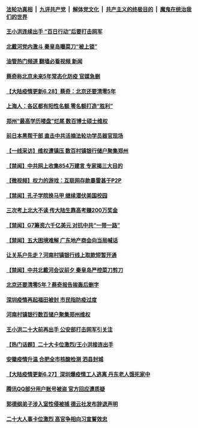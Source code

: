 ####  [法轮功真相](../../../../basic/blob/master/README.md?t=06280931) &nbsp;|&nbsp; [九评共产党](../../../../9ping.md/blob/master/README.md?t=06280931) &nbsp;|&nbsp; [解体党文化](../../../../jtdwh.md/blob/master/README.md?t=06280931)  &nbsp;|&nbsp; [共产主义的终极目的](../../../../gczydzjmd.md/blob/master/README.md?t=06280931) &nbsp;|&nbsp; [魔鬼在统治我们的世界](../../../../mgztzwmdsj.md/blob/master/README.md?t=06280931) 

#### [王小洪连续出手 “百日行动”后要打击网军](../pages/prog204/a103466359.md?t=06280931) 

#### [北戴河党内激斗 秦皇岛曝菜刀“被上锁”](../pages/prog204/a103466361.md?t=06280931) 

#### [油管热门频道 翻墙必看视频 新闻](http://45.76.130.85:81/youtube.html?06280931)

#### [蔡奇称北京未来5年常态化防疫 官媒急删](../pages/prog204/a103466354.md?t=06280931) 

#### [【大陆疫情更新6.28】蔡奇：北京还要清零5年](../pages/prog204/a103466333.md?t=06280931) 

#### [上海人：各区都有阳性名额 零名额打造“胜利”](../pages/prog204/a103466314.md?t=06280931) 

#### [郑州“最高学历楼盘”烂尾 数百博士硕士维权](../pages/prog204/a103466286.md?t=06280931) 

#### [前日本黑帮干部 直击中共活摘法轮功学员器官现场](../pages/prog204/a103466235.md?t=06280931) 

#### [【一线采访】维权遭镇压 数百村镇银行储户聚集郑州](../pages/prog204/a103466238.md?t=06280931) 


#### [【禁闻】中共网上收集854万建言 专家揭三大目的](../pages/prog204/a103466106.md?t=06280931) 

#### [【微视频】权力的游戏：互联网存款暴雷甚于P2P](../pages/prog204/a103466102.md?t=06280931) 

#### [【禁闻】孔子学院换马甲 继续潜伏美国校园](../pages/prog204/a103466104.md?t=06280931) 

#### [三次考上北大不读 传大陆生靠高考赚200万奖金](../pages/prog204/a103466088.md?t=06280931) 

#### [【禁闻】G7筹资六千亿美元 对抗中共“一带一路”](../pages/prog204/a103466110.md?t=06280931) 

#### [【禁闻】五大困境难解 广东地产商会向当局喊话](../pages/prog204/a103466108.md?t=06280931) 


#### [让关系户先走？河南村镇银行线上取款短暂开通](../pages/prog204/a103466080.md?t=06280931) 

#### [【禁闻】中共北戴河会议前夕 秦皇岛严控菜刀剪刀](../pages/prog204/a103466098.md?t=06280931) 

#### [北京还要清零5年？蔡奇报告挨轰后删字](../pages/prog204/a103466026.md?t=06280931) 

#### [深圳疫情再起福田被封 市民指防疫过度](../pages/prog204/a103465897.md?t=06280931) 

#### [河南村镇银行数百储户聚集郑州维权](../pages/prog204/a103465905.md?t=06280931) 


#### [王小洪二十大前再出手 公安部打击网军引关注](../pages/prog204/a103465925.md?t=06280931) 

#### [【热门话题】二十大卡位激烈/王小洪接连出手](../pages/prog204/a103465830.md?t=06280931) 

#### [安徽疫情升温 合肥全市核酸检测 泗县封城](../pages/prog204/a103465818.md?t=06280931) 

#### [【大陆疫情更新6.27】深圳爆疫情工人逃离 丹东老人饿死家中](../pages/prog204/a103447906.md?t=06280931) 

#### [腾讯QQ部分用户账号被盗 官方回应遭质疑](../pages/prog204/a103465761.md?t=06280931) 

#### [郭德纲弟子涉入室性侵被捕 德云社发布辞退声明](../pages/prog204/a103465805.md?t=06280931) 

#### [二十大人事卡位激烈 高官争相向习宣誓效忠](../pages/prog204/a103465770.md?t=06280931) 

<img src='http://gfw-breaker.win/goodnews/indexes/prog204.md' width='0px' height='0px'/>
